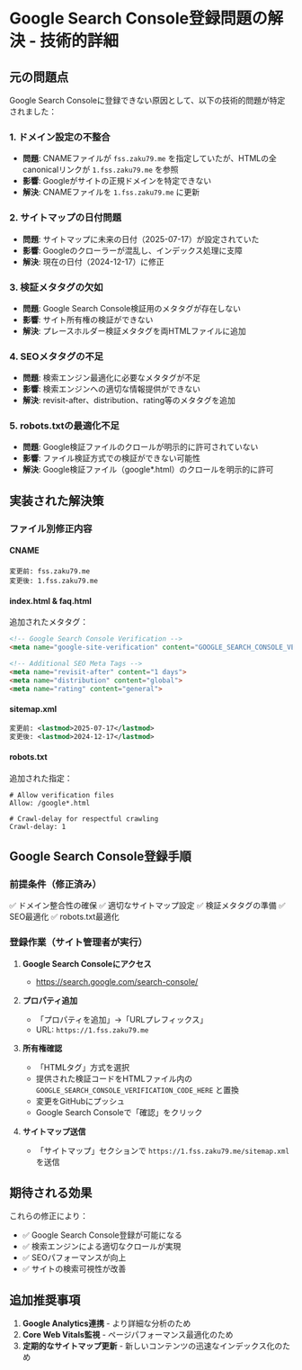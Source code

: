 # Google Search Console登録問題の解決 - 技術的詳細

## 元の問題点

Google Search Consoleに登録できない原因として、以下の技術的問題が特定されました：

### 1. ドメイン設定の不整合
- **問題**: CNAMEファイルが `fss.zaku79.me` を指定していたが、HTMLの全canonicalリンクが `1.fss.zaku79.me` を参照
- **影響**: Googleがサイトの正規ドメインを特定できない
- **解決**: CNAMEファイルを `1.fss.zaku79.me` に更新

### 2. サイトマップの日付問題
- **問題**: サイトマップに未来の日付（2025-07-17）が設定されていた
- **影響**: Googleのクローラーが混乱し、インデックス処理に支障
- **解決**: 現在の日付（2024-12-17）に修正

### 3. 検証メタタグの欠如
- **問題**: Google Search Console検証用のメタタグが存在しない
- **影響**: サイト所有権の検証ができない
- **解決**: プレースホルダー検証メタタグを両HTMLファイルに追加

### 4. SEOメタタグの不足
- **問題**: 検索エンジン最適化に必要なメタタグが不足
- **影響**: 検索エンジンへの適切な情報提供ができない
- **解決**: revisit-after、distribution、rating等のメタタグを追加

### 5. robots.txtの最適化不足
- **問題**: Google検証ファイルのクロールが明示的に許可されていない
- **影響**: ファイル検証方式での検証ができない可能性
- **解決**: Google検証ファイル（google*.html）のクロールを明示的に許可

## 実装された解決策

### ファイル別修正内容

#### CNAME
```
変更前: fss.zaku79.me
変更後: 1.fss.zaku79.me
```

#### index.html & faq.html
追加されたメタタグ：
```html
<!-- Google Search Console Verification -->
<meta name="google-site-verification" content="GOOGLE_SEARCH_CONSOLE_VERIFICATION_CODE_HERE" />

<!-- Additional SEO Meta Tags -->
<meta name="revisit-after" content="1 days">
<meta name="distribution" content="global">
<meta name="rating" content="general">
```

#### sitemap.xml
```xml
変更前: <lastmod>2025-07-17</lastmod>
変更後: <lastmod>2024-12-17</lastmod>
```

#### robots.txt
追加された指定：
```
# Allow verification files
Allow: /google*.html

# Crawl-delay for respectful crawling
Crawl-delay: 1
```

## Google Search Console登録手順

### 前提条件（修正済み）
✅ ドメイン整合性の確保
✅ 適切なサイトマップ設定
✅ 検証メタタグの準備
✅ SEO最適化
✅ robots.txt最適化

### 登録作業（サイト管理者が実行）

1. **Google Search Consoleにアクセス**
   - https://search.google.com/search-console/

2. **プロパティ追加**
   - 「プロパティを追加」→「URLプレフィックス」
   - URL: `https://1.fss.zaku79.me`

3. **所有権確認**
   - 「HTMLタグ」方式を選択
   - 提供された検証コードをHTMLファイル内の `GOOGLE_SEARCH_CONSOLE_VERIFICATION_CODE_HERE` と置換
   - 変更をGitHubにプッシュ
   - Google Search Consoleで「確認」をクリック

4. **サイトマップ送信**
   - 「サイトマップ」セクションで `https://1.fss.zaku79.me/sitemap.xml` を送信

## 期待される効果

これらの修正により：
- ✅ Google Search Console登録が可能になる
- ✅ 検索エンジンによる適切なクロールが実現
- ✅ SEOパフォーマンスが向上
- ✅ サイトの検索可視性が改善

## 追加推奨事項

1. **Google Analytics連携** - より詳細な分析のため
2. **Core Web Vitals監視** - ページパフォーマンス最適化のため
3. **定期的なサイトマップ更新** - 新しいコンテンツの迅速なインデックス化のため